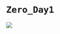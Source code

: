 # `Zero_Day1`

![](https://eu-images.contentstack.com/v3/assets/blt66983808af36a8ef/blte6d07099a307f060/6261e6064fb45b3f5efbf954/zeroday-exploit-profit_image-AdobeStock.jpeg)
